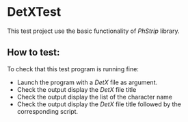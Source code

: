 DetXTest
==========

This test project use the basic functionality of *PhStrip* library.

How to test:
------------

To check that this test program is running fine:

- Launch the program with a *DetX* file as argument.
- Check the output display the *DetX* file title
- Check the output display the list of the character name
- Check the output display the *DetX* file title followed by the corresponding script.
